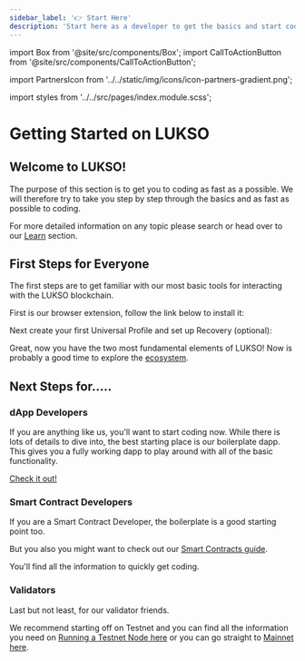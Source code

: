 ```yaml
---
sidebar_label: '👉 Start Here'
description: 'Start here as a developer to get the basics and start coding fast.'
---
```


import Box from '@site/src/components/Box';
import CallToActionButton from '@site/src/components/CallToActionButton';

import PartnersIcon from '../../static/img/icons/icon-partners-gradient.png';

import styles from '../../src/pages/index.module.scss';

# Getting Started on LUKSO

## Welcome to LUKSO!

The purpose of this section is to get you to coding as fast as a possible. We will therefore try to take you step by step through the basics and as fast as possible to coding.

For more detailed information on any topic please search or head over to our [Learn](../learn/introduction.md) section.

## First Steps for Everyone

The first steps are to get familiar with our most basic tools for interacting with the LUKSO blockchain.

First is our browser extension, follow the link below to install it:

<div style={{ display: 'flex', justifyContent: 'center', marginTop: '2em' }}>
  <CallToActionButton
    color="white"
    target="_blank"
    link="https://chromewebstore.google.com/detail/universal-profiles/abpickdkkbnbcoepogfhkhennhfhehfn"
    text="Install the Universal Profile Browser Extension 🧩"
  />
</div>

Next create your first Universal Profile and set up Recovery (optional):

<div
  style={{
    display: 'flex',
    justifyContent: 'center',
  }}
>
  <CallToActionButton
    color="white"
    target="_blank"
    link="https://my.universalprofile.cloud"
    text="Create your Universal Profile 🆙"
  />
</div>

Great, now you have the two most fundamental elements of LUKSO! Now is probably a good time to explore the [ecosystem](https://www.lukso.network/ecosystem).

## Next Steps for.....

### dApp Developers

If you are anything like us, you'll want to start coding now. While there is lots of details to dive into, the best starting place is our boilerplate dapp. This gives you a fully working dapp to play around with all of the basic functionality.

[Check it out!](../learn/universal-profile/getting-started#nextjs-boilerplate)

### Smart Contract Developers

If you are a Smart Contract Developer, the boilerplate is a good starting point too.

But you also you might want to check out our [Smart Contracts guide](../learn/digital-assets/smart-contract-developers/getting-started).

You'll find all the information to quickly get coding.

### Validators

Last but not least, for our validator friends.

We recommend starting off on Testnet and you can find all the information you need on [Running a Testnet Node here](../networks/testnet/running-a-node) or you can go straight to [Mainnet here](../networks/mainnet/running-a-node.md).

  <!-- <div className={styles.container}>
    <div className={styles.cardContainer}>
      <Box
        icon={PartnersIcon}
        link="./learn/what-is-lukso"
        title="LEARN"
        className="learn"
        content="Learn about integrating standards within contracts and dApps."
      />
      <Box
        icon={PartnersIcon}
        link="./standards/introduction"
        title="STANDARDS"
        className="standards"
        content="Discover new smart contract standards that will change the way we interact with Blockchain."
      />
      <Box
        icon={PartnersIcon}
        link="./tools/getting-started"
        title="TOOLS"
        className="tools"
        content="Explore tools that help you to interact with Universal Profiles and NFT2.0."
      />
    </div>
  </div> -->
